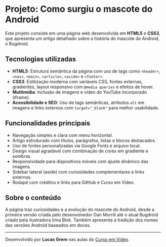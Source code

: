 # Projeto: Como surgiu o mascote do Android

Este projeto consiste em uma página web desenvolvida em **HTML5** e **CSS3**, que apresenta um artigo detalhado sobre a história do mascote do Android, o Bugdroid.

## Tecnologias utilizadas

- **HTML5**: Estrutura semântica da página com uso de tags como `<header>`, `<nav>`, `<main>`, `<article>`, `<aside>` e `<footer>`.
- **CSS3**: Estilização moderna com variáveis CSS, fontes externas, gradientes, layout responsivo com `@media queries` e efeitos de hover.
- **Multimídia**: Inclusão de imagens e vídeo do YouTube incorporado (iframe).
- **Acessibilidade e SEO**: Uso de tags semânticas, atributos `alt` em imagens e links externos com `target="_blank"` para melhor usabilidade.

## Funcionalidades principais

- Navegação simples e clara com menu horizontal.
- Artigo estruturado com títulos, parágrafos, listas e blocos destacados.
- Uso de fontes personalizadas via Google Fonts e arquivo local.
- Design visual agradável com combinação de cores em gradiente e sombras.
- Responsividade para dispositivos móveis com ajuste dinâmico das imagens.
- Sidebar lateral (aside) com curiosidades complementares e links externos.
- Rodapé com créditos e links para GitHub e Curso em Vídeo.

## Sobre o conteúdo

A página traz curiosidades e a evolução do mascote do Android, desde a primeira versão criada pelo desenvolvedor Dan Morrill até o atual Bugdroid criado pela ilustradora Irina Blok. Também apresenta a tradição dos nomes das versões Android baseados em doces.

---

Desenvolvido por **Lucas Grem** nas aulas do [Curso em Vídeo](https://www.youtube.com/c/CursoemV%C3%ADdeo).

